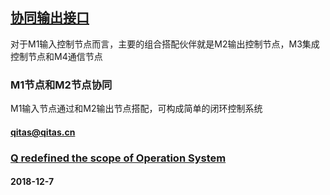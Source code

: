 ﻿## [协同输出接口](https://github.com/OS-Q/M1)

对于M1输入控制节点而言，主要的组合搭配伙伴就是M2输出控制节点，M3集成控制节点和M4通信节点

### M1节点和M2节点协同

M1输入节点通过和M2输出节点搭配，可构成简单的闭环控制系统

####  qitas@qitas.cn
###  [Q redefined the scope of Operation System](http://www.OS-Q.com)
####  2018-12-7

